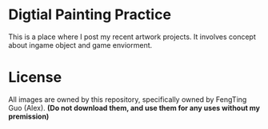 # Digtial Painting Practice
This is a place where I post my recent artwork projects. It involves concept about ingame object and game enviorment.

# License 
All images are owned by this repository, specifically owned by FengTing Guo (Alex).
**(Do not download them, and use them for any uses without my premission)**

